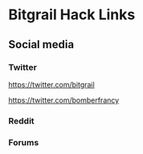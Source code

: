 # Bitgrail Hack Links

## Social media

### Twitter

https://twitter.com/bitgrail

https://twitter.com/bomberfrancy


### Reddit

### Forums
